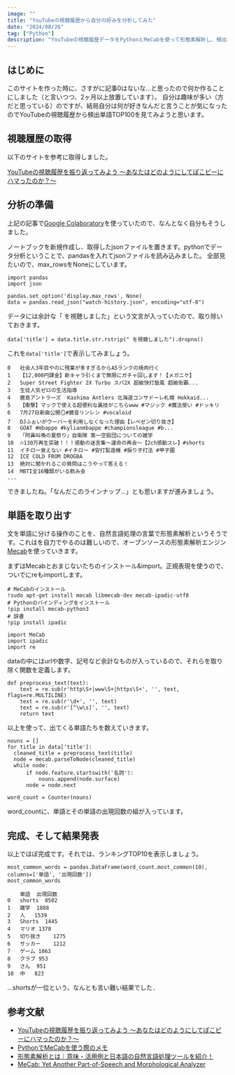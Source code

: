 ```yaml
---
image: ""
title: "YouTubeの視聴履歴から自分の好みを分析してみた"
date: "2024/08/26"
tag: ["Python"]
description: "YouTubeの視聴履歴データをPythonとMeCabを使って形態素解析し、頻出単語TOP100から自分の興味・好みを分析してみた記事。"
---
```


## はじめに

このサイトを作った時に、さすがに記事0はないな…と思ったので何か作ることにしました（と言いつつ、2ヶ月以上放置しています）。
自分は趣味が多い（方だと思っている）のですが、結局自分は何が好きなんだと言うことが気になったのでYouTubeの視聴履歴から頻出単語TOP100を見てみようと思います。


## 視聴履歴の取得

以下のサイトを参考に取得しました。

[YouTubeの視聴履歴を振り返ってみよう ～あなたはどのようにしてぽこピーにハマったのか？～](https://note.com/cachu_don/n/n976502e18345)


## 分析の準備

上記の記事で[Google Colaboratory](https://www.google.com/search?q=google+colaboratory&oq=&gs_lcrp=EgZjaHJvbWUqCQgAECMYJxjqAjIJCAAQIxgnGOoCMgkIARAjGCcY6gIyCQgCECMYJxjqAjIJCAMQIxgnGOoCMgkIBBAjGCcY6gIyCQgFECMYJxjqAjIJCAYQIxgnGOoCMgkIBxAjGCcY6gLSAQg3MjdqMGoxNagCCLACAQ&sourceid=chrome&ie=UTF-8#:~:text=Colaboratory%20%E3%81%B8%E3%82%88%E3%81%86%E3%81%93%E3%81%9D,google.com%20%E2%80%BA%20...)を使っていたので、なんとなく自分もそうしました。

ノートブックを新規作成し、取得したjsonファイルを置きます。pythonでデータ分析ということで、pandasを入れてjsonファイルを読み込みました。
全部見たいので、max_rowsをNoneにしています。
```
import pandas
import json

pandas.set_option('display.max_rows', None)
data = pandas.read_json("watch-history.json", encoding="utf-8")
```

データには余計な「 を視聴しました」という文言が入っていたので、取り除いておきます。
```
data['title'] = data.title.str.rstrip(" を視聴しました").dropna()
```

これを`data['title']`で表示してみましょう。

```
0	社会人3年目やのに残業が多すぎるからA5ランクの焼肉行く
1	【12,000円課金】新キャラ引くまで無限にガチャ回します！【メガニケ】
2	Super Street Fighter 2X Turbo スパ2X 超級快打旋風 超級街霸...
3	生徒人気ゼロの生活指導
4	鹿島アントラーズ  Kashima Antlers 北海道コンサドーレ札幌 Hokkaid...
5	【衝撃】マックで使える超便利な裏技がこちらwww #マジック #魔法使い #ドッキリ
6	7月27日新曲公開🪞#鏡音リンレン #vocaloid
7	DJふぉいがウーバーを利用しなくなった理由【レペゼン切り抜き】
8	GOAT #mbappe #kylianmbappe #championsleague #b...
9	「阿鼻叫喚の夏祭り」自衛隊 第一空挺団についての雑学
10	🔥130万再生突破！！！感動の迷言集〜運命の再会〜【2ch感動スレ】#shorts
11	イチロー衰えない #イチロー #安打製造機 #振り子打法 #甲子園
12	ICE COLD FROM DROGBA
13	絶対に聞かれるこの質問はこうやって答える！
14	MBTI全16種類がいる飲み会
...
```
できましたね。「なんだこのラインナップ…」とも思いますが進みましょう。


## 単語を取り出す

文を単語に分ける操作のことを、自然言語処理の言葉で形態素解析というそうです。これはを自力でやるのは難しいので、オープンソースの形態素解析エンジン[Mecab](https://taku910.github.io/mecab/)を使っていきます。

まずはMecabとおまじないたちのインストール&import。正規表現を使うので、ついでにreもimportします。
```
# MeCabのインストール
!sudo apt-get install mecab libmecab-dev mecab-ipadic-utf8
# Pythonのバインディングをインストール
!pip install mecab-python3
# 辞書
!pip install ipadic

import MeCab
import ipadic
import re
```

dataの中にはurlや数字、記号など余計なものが入っているので、それらを取り除く関数を定義します。
```
def preprocess_text(text):
    text = re.sub(r'http\S+|www\S+|https\S+', '', text, flags=re.MULTILINE)
    text = re.sub(r'\d+', '', text)
    text = re.sub(r'[^\w\s]', '', text)
    return text
```

以上を使って、出てくる単語たちを数えていきます。
```
nouns = []
for title in data['title']:
  cleaned_title = preprocess_text(title)
  node = mecab.parseToNode(cleaned_title)
  while node:
      if node.feature.startswith('名詞'):
          nouns.append(node.surface)
      node = node.next

word_count = Counter(nouns)
```
word_countに、単語とその単語の出現回数の組が入っています。

## 完成、そして結果発表

以上でほぼ完成です。それでは、ランキングTOP10を表示しましょう。
```
most_common_words = pandas.DataFrame(word_count.most_common(10), columns=['単語', '出現回数'])
most_common_words
```
```
	単語	出現回数
0	shorts	8502
1	雑学	1888
2	人	1539
3	Shorts	1445
4	マリオ	1378
5	切り抜き	1275
6	サッカー	1212
7	ゲーム	1063
8	クラブ	953
9	さん	951
10	中	823
```

...shortsが一位という，なんとも言い難い結果でした．

## 参考文献
 - [YouTubeの視聴履歴を振り返ってみよう ～あなたはどのようにしてぽこピーにハマったのか？～](https://note.com/cachu_don/n/n976502e18345)
 - [PythonでMeCabを使う際のメモ](https://qiita.com/smiler5617/items/0744c256841875824ed2)
 - [形態素解析とは｜意味・活用例と日本語の自然言語処理ツールを紹介！](https://aismiley.co.jp/ai_news/nlp-morpho-analysis-japanese/)
 - [MeCab: Yet Another Part-of-Speech and Morphological Analyzer](https://taku910.github.io/mecab/)